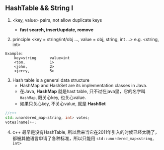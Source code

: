 ## HashTable && String I

1. <key, value> pairs, not allow duplicate keys
   - **fast search, insert/update, romove**

2. principle <key = string/int/obj ...,  value = obj, string, int ...> e.g. <string, int>

```
Example:
    key=string      value=int
    <tom,           1>
    <john,          2>
    <jerry,         5>
```


3. Hash table is a general data structure
    - HashMap and HashSet are its implementation classes in Java.
    - 在Java, **HashMap** 就是hast table, 只不过在java里，它的名字叫 `HashMap`, 既关心key, 也关心value.
    - 如果只关心key, 不关心value, 就是 **HashSet**


```cpp
//c++
std::unordered_map<string, int> votes;  
votes[name]++;
```

4. c++ 最早是没有HashTable, 所以后来当它在2011年引入的时候已经太晚了，都被其他语言申请了各种标准，所以只能用 `std::unordered_map<string, int>`

